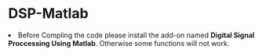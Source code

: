 # DSP-Matlab

<li>Before Compling the code please install the add-on named <b>Digital Signal Proccessing Using Matlab</b>. Otherwise some functions will not work.</li> 
